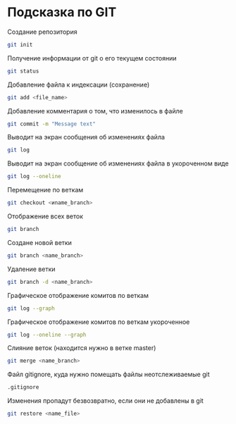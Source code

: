 # Подсказка по GIT

Создание репозитория
```sh
git init
```

Получение информации от git о его текущем состоянии
```sh
git status
```

Добавление файла к индексации (сохранение)
```sh
git add <file_name>
```

Добавление комментария о том, что изменилось в файле
```sh
git commit -m "Message text"
```

Выводит на экран сообщения об изменениях файла
```sh
git log
```

Выводит на экран сообщение об изменениях файла в укороченном виде
```sh
git log --oneline
```

Перемещение по веткам
```sh
git checkout <иname_branch>
```

Отображение всех веток
```sh
git branch
```

Создане новой ветки
```sh
git branch <name_branch>
```

Удаление ветки
```sh
git branch -d <name_branch>
```

Графическое отображение комитов по веткам
```sh
git log --graph
```

Графическое отображение комитов по веткам укороченное
```sh
git log --oneline --graph
```

Слияние веток (находится нужно в ветке master)
```sh
git merge <name_branch>
```

Файл gitignore, куда нужно помещать файлы неотслеживаемые git
```sh
.gitignore
```

Изменения пропадут безвозвратно, если они не добавлены в git
```sh
git restore <name_file>
```
